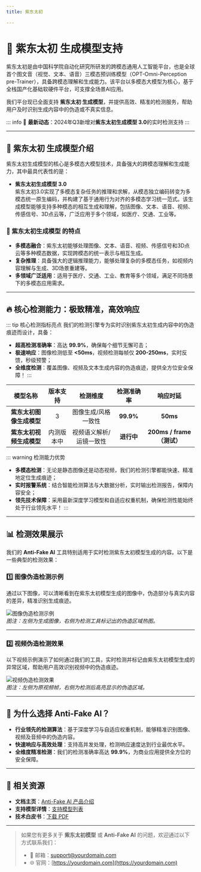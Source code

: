 ```yaml
---
title: 紫东太初

---
```


# 🚀 紫东太初 生成模型支持

紫东太初是由中国科学院自动化研究所研发的跨模态通用人工智能平台，也是全球首个图文音（视觉、文本、语音）三模态预训练模型（OPT-Omni-Perception pre-Trainer），具备跨模态理解和生成能力。该平台以多模态大模型为核心，基于全栈国产化基础软硬件平台，可支撑全场景AI应用。

我们平台现已全面支持 **紫东太初 生成模型**，并提供高效、精准的检测服务，帮助用户及时识别生成内容中的伪造或不真实信息。

::: info
📢 **最新动态**：2024年Q3新增对**紫东太初生成模型 3.0**的实时检测支持
:::

---

## 🌟 紫东太初 生成模型介绍

紫东太初生成模型的核心是多模态大模型技术，具备强大的跨模态理解和生成能力，其中最具代表性的是：

- **紫东太初生成模型 3.0**  
  紫东太初3.0实现了多模态复杂任务的推理和求解，从模态独立编码转变为多模态统一原生编码，并构建了基于通用行为对齐的多模态学习统一范式。该生成模型能够支持多种模态的相互生成和理解，包括图像、文本、语音、视频、传感信号、3D点云等，广泛应用于多个领域，如医疗、交通、工业等。


### 🎨 紫东太初生成模型 的特点

- **多模态融合**：紫东太初能够处理图像、文本、语音、视频、传感信号和3D点云等多种模态数据，实现跨模态的统一表示与相互生成。
- **复杂推理**：具备强大的逻辑推理能力，能够处理复杂的多模态任务，如视频内容理解与生成、3D场景重建等。
- **多领域广泛适用**：适用于医疗、交通、工业、教育等多个领域，满足不同场景下的多模态应用需求。

---

## 🔥 核心检测能力：极致精准，高效响应

::: tip 核心检测指标亮点
我们的检测引擎专为实时识别紫东太初生成内容中的伪造痕迹而设计，具备：

- **超高检测准确率**：高达 **99.9%**，确保每个细节无懈可击；
- **极速响应**：图像检测低至 **<50ms**，视频检测每帧仅 **200-250ms**，实时反馈，秒级预警；
- **全维度检测**：覆盖图像、视频及文本生成内容的伪造痕迹，提供全方位安全保障！
  :::

|         模型名称         |  版本支持  |        检测维度         | 检测准确率 |          响应时延          |
| :----------------------: | :--------: | :---------------------: | :--------: | :------------------------: |
| **紫东太初图像生成模型** |     3      |   图像生成/风格一致性   | **99.9%**  |          **50ms**          |
| **紫东太初视频生成模型** | 内测版本中 | 视频语义解析/运镜一致性 | **进行中** | **200ms / frame （测试）** |

::: warning 检测能力优势

- **多模态检测**：无论是静态图像还是动态视频，我们的检测引擎都能快速、精准地定位生成痕迹；
- **实时报警系统**：结合智能检测算法与大数据分析，实时输出检测报告，保障内容安全；
- **领先技术保障**：采用最新深度学习模型和自适应权重机制，确保检测性能始终处于行业领先水平！
  :::

---

## 📊 检测效果展示

我们的 **Anti-Fake AI** 工具特别适用于实时检测紫东太初模型生成的内容。以下是一些典型的检测效果：

### 1️⃣ **图像伪造检测示例**

通过以下图像，可以清晰看到在紫东太初模型生成的图像中，伪造部分与真实内容的差异，精准识别生成痕迹。

![图像伪造检测示例](https://yourdomain.com/path/to/image-example.jpg)  
*图注：左侧为生成图像，右侧为检测工具标记出的伪造区域热图。*

---

### 2️⃣ **视频伪造检测效果**

以下视频示例演示了如何通过我们的工具，实时检测并标记由紫东太初模型生成的异常区域，帮助用户高效识别视频中的伪造痕迹。

![视频伪造检测效果](https://yourdomain.com/path/to/video-example.jpg)  
*图注：左侧为原视频帧，右侧为检测后高亮显示的伪造区域。*

---

## 💼 为什么选择 Anti-Fake AI？

- **行业领先的检测算法**：基于深度学习与自适应权重机制，能够精准识别图像、视频及音频中的伪造内容。  
- **快速响应与高效处理**：支持高并发处理，检测响应速度达到行业最优水平。  
- **全维度精准检测**：我们的检测准确率高达 **99.9%**，为商业应用提供全方位的安全保障。

---

## 🔗 相关资源

- **文档主页**：[Anti-Fake AI 产品介绍](../quick_start/brief.md)
- **支持模型详情**：[支持模型列表](./overview.md)
- **技术白皮书**：[下载 PDF](https://yourdomain.com/whitepaper.pdf)

---

> 如果您有更多关于 **紫东太初模型** 或 **Anti-Fake AI** 的问题，欢迎通过以下方式联系我们：
>
> - 📧 邮箱：[support@yourdomain.com](mailto:support@yourdomain.com)
> - 🌐 官网：[https://yourdomain.com](https://yourdomain.com)